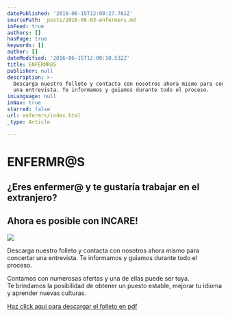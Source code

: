```yaml
---
datePublished: '2016-06-15T12:00:27.761Z'
sourcePath: _posts/2016-06-03-enfermers.md
inFeed: true
authors: []
hasPage: true
keywords: []
author: []
dateModified: '2016-06-15T12:00:10.532Z'
title: ENFERMR@S
publisher: null
description: >-
  Descarga nuestro folleto y contacta con nosotros ahora mismo para concertar
  una entrevista. Te informamos y guiamos durante todo el proceso.
inLanguage: null
inNav: true
starred: false
url: enfermrs/index.html
_type: Article

---
```

# ENFERMR@S

## ¿Eres enfermer@ y te gustaría trabajar en el extranjero?

## Ahora es posible con INCARE!
![](https://the-grid-user-content.s3-us-west-2.amazonaws.com/62ce5b9b-e519-433f-b089-6f06b5b3072d.jpg)

Descarga nuestro folleto y contacta con nosotros ahora mismo para concertar una entrevista. Te informamos y guiamos durante todo el proceso.

Contamos con numerosas ofertas y una de ellas puede ser tuya.   
Te brindamos la posibilidad de obtener un puesto estable, mejorar tu idioma y aprender nuevas culturas.

[Haz click aquí para descargar el folleto en pdf][0]

[0]: https://drive.google.com/file/d/0B5EAlxcHzYBNNDdYYWVEbUtwa2s/view?usp=sharing